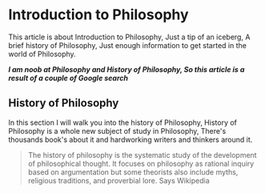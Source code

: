 # Introduction to Philosophy
This article is about Introduction to Philosophy, Just a tip of an iceberg, 
A brief history of Philosophy, Just enough information to get started in the world of Philosophy.

***I am noob at Philosophy and History of Philosophy, So this article is a result of a couple of Google search***

## History of Philosophy
In this section I will walk you into the history of Philosophy, History of Philosophy is a whole new subject
of study in Philosophy, There's thousands book's about it and hardworking writers and thinkers around it.

> The history of philosophy is the systematic study of the development of philosophical thought. It focuses on philosophy as rational inquiry based on argumentation but some theorists also include myths, religious traditions, and proverbial lore.
Says Wikipedia
